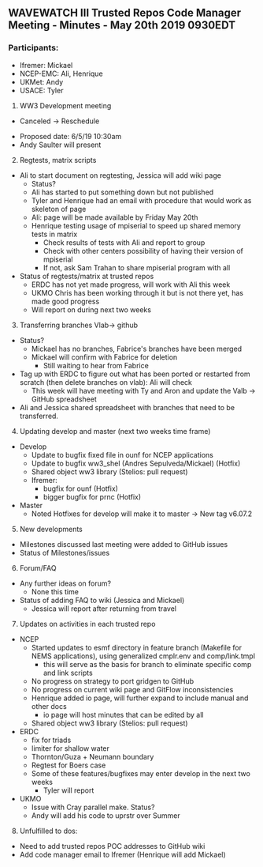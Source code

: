 ## WAVEWATCH III Trusted Repos Code Manager Meeting - Minutes - May 20th 2019 0930EDT

### Participants:
- Ifremer: Mickael
- NCEP-EMC: Ali, Henrique
- UKMet: Andy
- USACE: Tyler

1. WW3 Development meeting
- Canceled → Reschedule
 + Proposed date: 6/5/19 10:30am
 + Andy Saulter will present

2. Regtests, matrix scripts
- Ali to start document on regtesting, Jessica will add wiki page
  + Status?
  + Ali has started to put something down but not published
  + Tyler and Henrique had an email with procedure that would work as skeleton of page
  + Ali: page will be made available by Friday May 20th
  + Henrique testing usage of mpiserial to speed up shared memory tests in matrix
    * Check results of tests with Ali and report to group
    * Check with other centers possibility of having their version of mpiserial
    * If not, ask Sam Trahan to share mpiserial program with all
- Status of regtests/matrix at trusted repos
  + ERDC has not yet made progress, will work with Ali this week
  + UKMO Chris has been working through it but is not there yet, has made good progress
  + Will report on during next two weeks

3. Transferring branches Vlab-> github 
- Status?
  + Mickael has no branches, Fabrice's branches have been merged 
  + Mickael will confirm with Fabrice for deletion
    * Still waiting to hear from Fabrice
- Tag up with ERDC to figure out what has been ported or restarted from scratch (then delete branches on vlab): Ali will check
  + This week will have meeting with Ty and Aron and update the Valb → GitHub spreadsheet
- Ali and Jessica shared spreadsheet with branches that need to be transferred.

4. Updating develop and master (next two weeks time frame)
- Develop
  + Update to bugfix fixed file in ounf for NCEP applications
  + Update to bugfix ww3_shel (Andres Sepulveda/Mickael) (Hotfix)
  + Shared object ww3 library (Stelios: pull request)
  + Ifremer: 
    * bugfix for ounf (Hotfix)
    * bigger bugfix for prnc (Hotfix)
- Master
  + Noted Hotfixes for develop will make it to master -> New tag v6.07.2

5. New developments
  + Milestones discussed last meeting were added to GitHub issues
  + Status of Milestones/issues

6. Forum/FAQ
  + Any further ideas on forum?
    * None this time
  + Status of adding FAQ to wiki (Jessica and Mickael)
    * Jessica will report after returning from travel

7. Updates on activities in each trusted repo
- NCEP
  + Started updates to esmf directory in feature branch (Makefile for NEMS applications), using generalized cmplr.env and comp/link.tmpl
    * this will serve as the basis for branch to eliminate specific comp and link scripts
  + No progress on strategy to port gridgen to GitHub
  + No progress on current wiki page and GitFlow inconsistencies
  + Henrique added io page, will further expand to include manual and other docs
    * io page will host minutes that can be edited by all
  + Shared object ww3 library (Stelios: pull request) 
- ERDC
  + fix for triads
  + limiter for shallow water
  + Thornton/Guza + Neumann boundary
  + Regtest for Boers case
  + Some of these features/bugfixes may enter develop in the next two weeks
    * Tyler will report
- UKMO
  + Issue with Cray parallel make. Status?
  + Andy will add his code to uprstr over Summer

8. Unfulfilled to dos:
  + Need to add trusted repos POC addresses to GitHub wiki 
  + Add code manager email to Ifremer (Henrique will add Mickael)


